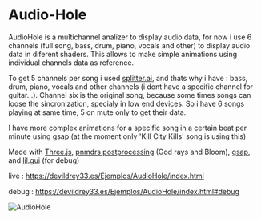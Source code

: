 # Audio-Hole

AudioHole is a multichannel analizer to display audio data, for now i use 6 channels (full song, bass, drum, piano, vocals and other) to display audio data in diferent shaders.
This allows to make simple animations using individual channels data as reference.

To get 5 channels per song i used [splitter.ai](https://splitter.ai), and thats why i have : bass, drum, piano, vocals and other channels (i dont have a specific channel for guitar...). Channel six is the original song, because some times songs can loose the sincronization, specialy in low end devices. So i have 6 songs playing at same time, 5 on mute only to get their data. 

I have more complex animations for a specific song in a certain beat per minute using gsap (at the moment only 'Kill City Kills' song is using this)

Made with [Three.js](https://threejs.org/), [pnmdrs postprocessing](https://github.com/pmndrs/postprocessing) (God rays and Bloom), [gsap](https://greensock.com/gsap/), and [lil.gui](https://www.npmjs.com/package/lil-gui) (for debug)

live  : https://devildrey33.es/Ejemplos/AudioHole/index.html

debug : https://devildrey33.es/Ejemplos/AudioHole/index.html#debug

![AudioHole](https://github.com/devildrey33/Audio-Hole/assets/15678544/d70af7bc-2c9b-47d1-8bf8-da0212f3175b)

